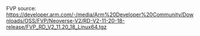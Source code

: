 FVP source: https://developer.arm.com/-/media/Arm%20Developer%20Community/Downloads/OSS/FVP/Neoverse-V2/RD-V2-11-20-18-release/FVP_RD_V2_11.20_18_Linux64.tgz
